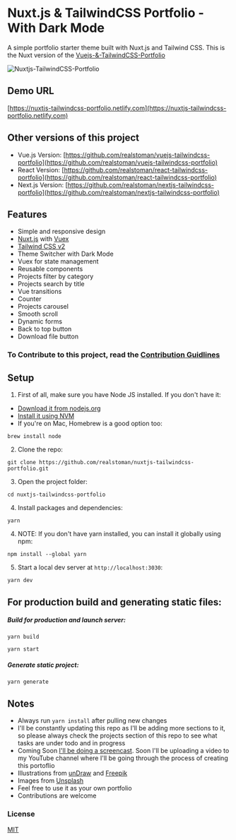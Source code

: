 # Nuxt.js & TailwindCSS Portfolio - With Dark Mode

A simple portfolio starter theme built with Nuxt.js and Tailwind CSS. This is the Nuxt version of the [Vuejs-&-TailwindCSS-Portfolio](https://github.com/realstoman/vuejs-tailwindcss-portfolio)

![Nuxtjs-TailwindCSS-Portfolio](https://user-images.githubusercontent.com/16396664/140901794-14c1db27-99b9-46d4-a954-4bb37c32ead4.JPG)

## Demo URL

[https://nuxtjs-tailwindcss-portfolio.netlify.com](https://nuxtjs-tailwindcss-portfolio.netlify.com)

## Other versions of this project

- Vue.js Version: [https://github.com/realstoman/vuejs-tailwindcss-portfolio](https://github.com/realstoman/vuejs-tailwindcss-portfolio)
- React Version: [https://github.com/realstoman/react-tailwindcss-portfolio](https://github.com/realstoman/react-tailwindcss-portfolio)
- Next.js Version: [https://github.com/realstoman/nextjs-tailwindcss-portfolio](https://github.com/realstoman/nextjs-tailwindcss-portfolio)

## Features

- Simple and responsive design
- [Nuxt.js](https://nuxtjs.org) with [Vuex](https://vuex.vuejs.org/)
- [Tailwind CSS v2](https://tailwindcss.com)
- Theme Switcher with Dark Mode
- Vuex for state management
- Reusable components
- Projects filter by category
- Projects search by title
- Vue transitions
- Counter
- Projects carousel
- Smooth scroll
- Dynamic forms
- Back to top button
- Download file button

### To Contribute to this project, read the [Contribution Guidlines](https://github.com/realstoman/nuxtjs-tailwindcss-portfolio/blob/main/CONTRIBUTING.md)

## Setup

1. First of all, make sure you have Node JS installed. If you don't have it:

- [Download it from nodejs.org](https://nodejs.org)
- [Install it using NVM ](https://github.com/nvm-sh/nvm)
- If you're on Mac, Homebrew is a good option too:

```
brew install node
```

2. Clone the repo:

```
git clone https://github.com/realstoman/nuxtjs-tailwindcss-portfolio.git
```

3. Open the project folder:

```
cd nuxtjs-tailwindcss-portfolio
```

4. Install packages and dependencies:

```
yarn
```

4. NOTE: If you don't have yarn installed, you can install it globally using npm:

```
npm install --global yarn
```

5. Start a local dev server at `http://localhost:3030`:

```
yarn dev
```

## For production build and generating static files:

##### Build for production and launch server:

```
yarn build
```

```
yarn start
```

##### Generate static project:

```
yarn generate
```

## Notes

- Always run `yarn install` after pulling new changes
- I'll be constantly updating this repo as I'll be adding more sections to it, so please always check the projects section of this repo to see what tasks are under todo and in progress
- Coming Soon [I'll be doing a screencast](https://www.youtube.com/realstoman). Soon I'll be uploading a video to my YouTube channel where I'll be going through the process of creating this portoflio
- Illustrations from [unDraw](https://undraw.co) and [Freepik](https://freepik.com)
- Images from [Unsplash](https://unsplash.com)
- Feel free to use it as your own portfolio
- Contributions are welcome

### License

[MIT](https://github.com/realstoman/nuxtjs-tailwindcss-portfolio/blob/main/LICENSE)
